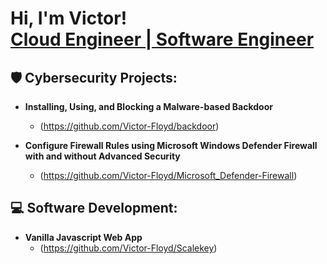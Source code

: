  <h1>
 Hi, I'm Victor! <br/>
 <a href="https://www.linkedin.com/in/victorfloyd/">Cloud Engineer | Software Engineer</a>
 </h1>

<h2>🛡️ Cybersecurity Projects:</h2>

- <b>Installing, Using, and Blocking a Malware-based Backdoor</b>
  - (https://github.com/Victor-Floyd/backdoor)

- <b>Configure Firewall Rules using Microsoft Windows Defender Firewall with and without Advanced Security</b>
  - (https://github.com/Victor-Floyd/Microsoft_Defender-Firewall)
 
<h2>💻  Software Development:</h2>

- <b>Vanilla Javascript Web App</b>
  - (https://github.com/Victor-Floyd/Scalekey)
 

